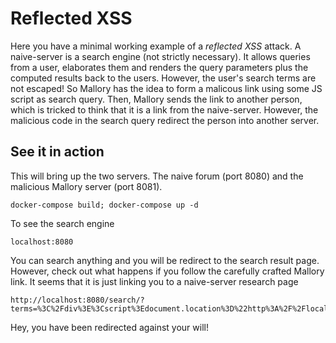 # Reflected XSS

Here you have a minimal working example of a *reflected XSS* attack.
A naive-server is a search engine (not strictly necessary).
It allows queries from a user, elaborates them and renders the query parameters plus the computed results back to the users.
However, the user's search terms are not escaped! 
So Mallory has the idea to form a malicous link using some JS script as search query.
Then, Mallory sends the link to another person, which is tricked to think that it is a link from the naive-server.
However, the malicious code in the search query redirect the person into another server.

## See it in action

This will bring up the two servers. The naive forum (port 8080) and the malicious Mallory server (port 8081).
```
docker-compose build; docker-compose up -d
```
To see the search engine 
```
localhost:8080
```
You can search anything and you will be redirect to the search result page.
However, check out what happens if you follow the carefully crafted Mallory link.
It seems that it is just linking you to a naive-server research page
```
http://localhost:8080/search/?terms=%3C%2Fdiv%3E%3Cscript%3Edocument.location%3D%22http%3A%2F%2Flocalhost%3A8081%2F%22%3C%2Fscript%3E%3Cdiv%3E
```
Hey, you have been redirected against your will!

